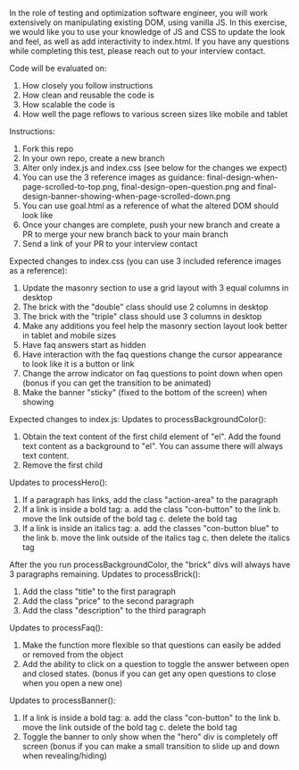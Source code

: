 In the role of testing and optimization software engineer, you will work extensively on manipulating existing DOM, using vanilla JS. In this exercise, we would like you to use your knowledge of JS and CSS to update the look and feel, as well as add interactivity to index.html. If you have any questions while completing this test, please reach out to your interview contact.

Code will be evaluated on:
1. How closely you follow instructions
2. How clean and reusable the code is
3. How scalable the code is
4. How well the page reflows to various screen sizes like mobile and tablet

Instructions:
1. Fork this repo
2. In your own repo, create a new branch
3. Alter only index.js and index.css (see below for the changes we expect)
4. You can use the 3 reference images as guidance: final-design-when-page-scrolled-to-top.png, final-design-open-question.png and final-design-banner-showing-when-page-scrolled-down.png
5. You can use goal.html as a reference of what the altered DOM should look like
6. Once your changes are complete, push your new branch and create a PR to merge your new branch back to your main branch
7. Send a link of your PR to your interview contact

Expected changes to index.css (you can use 3 included reference images as a reference):
1. Update the masonry section to use a grid layout with 3 equal columns in desktop
2. The brick with the "double" class should use 2 columns in desktop
3. The brick with the "triple" class should use 3 columns in desktop
4. Make any additions you feel help the masonry section layout look better in tablet and mobile sizes
5. Have faq answers start as hidden
6. Have interaction with the faq questions change the cursor appearance to look like it is a button or link
7. Change the arrow indicator on faq questions to point down when open (bonus if you can get the transition to be animated)
8. Make the banner "sticky" (fixed to the bottom of the screen) when showing



Expected changes to index.js:
Updates to processBackgroundColor():
1. Obtain the text content of the first child element of "el". Add the found text content as a background to "el". You can assume there will always text content.
2. Remove the first child

Updates to processHero():
1. If a paragraph has links, add the class "action-area" to the paragraph
2. If a link is inside a bold tag:
    a. add the class "con-button" to the link
    b. move the link outside of the bold tag
    c. delete the bold tag
3. If a link is inside an italics tag:
    a. add the classes "con-button blue" to the link
    b. move the link outside of the italics tag
    c. then delete the italics tag

After the you run processBackgroundColor, the "brick" divs will always have 3 paragraphs remaining.  Updates to processBrick():
1. Add the class "title" to the first paragraph
2. Add the class "price" to the second paragraph
3. Add the class "description" to the third paragraph

Updates to processFaq():
1. Make the function more flexible so that questions can easily be added or removed from the object
2. Add the ability to click on a question to toggle the answer between open and closed states. (bonus if you can get any open questions to close when you open a new one)

Updates to processBanner():
1. If a link is inside a bold tag:
    a. add the class "con-button" to the link
    b. move the link outside of the bold tag
    c. delete the bold tag
2. Toggle the banner to only show when the "hero" div is completely off screen (bonus if you can make a small transition to slide up and down when revealing/hiding)

